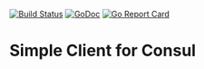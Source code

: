 [![Build Status](https://travis-ci.org/TheBookPeople/consul.svg?branch=master)](https://travis-ci.org/TheBookPeople/consul)
[![GoDoc](https://godoc.org/github.com/TheBookPeople/consul?status.png)](https://godoc.org/github.com/TheBookPeople/consul)
[![Go Report Card](https://goreportcard.com/badge/github.com/TheBookPeople/consul)](https://goreportcard.com/report/github.com/TheBookPeople/consul)
# Simple Client for Consul
